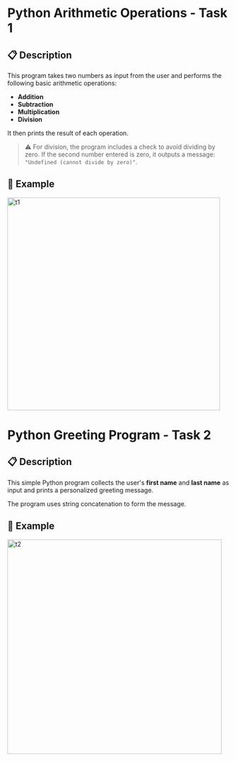 # Python Arithmetic Operations - Task 1

## 📋 Description

This program takes two numbers as input from the user and performs the following basic arithmetic operations:

- **Addition**
- **Subtraction**
- **Multiplication**
- **Division**

It then prints the result of each operation.

> ⚠️ For division, the program includes a check to avoid dividing by zero. If the second number entered is zero, it outputs a message: `"Undefined (cannot divide by zero)"`.

## 🧮 Example
<img width="481" alt="t1" src="https://github.com/user-attachments/assets/b4276849-7344-48a2-b51d-fa3ec6178d00" />


# Python Greeting Program - Task 2

## 📋 Description

This simple Python program collects the user's **first name** and **last name** as input and prints a personalized greeting message.

The program uses string concatenation to form the message. 

## 🧮 Example
<img width="485" alt="t2" src="https://github.com/user-attachments/assets/175ca8e1-88b7-4000-a986-1444a2690b7b" />
